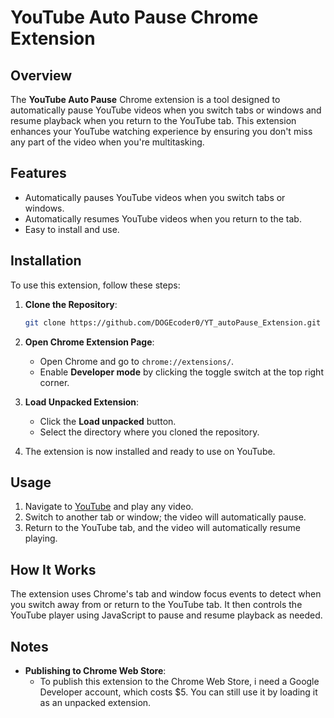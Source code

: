 # YouTube Auto Pause Chrome Extension

## Overview

The **YouTube Auto Pause** Chrome extension is a tool designed to automatically pause YouTube videos when you switch tabs or windows and resume playback when you return to the YouTube tab. This extension enhances your YouTube watching experience by ensuring you don't miss any part of the video when you're multitasking.

## Features

- Automatically pauses YouTube videos when you switch tabs or windows.
- Automatically resumes YouTube videos when you return to the tab.
- Easy to install and use.

## Installation

To use this extension, follow these steps:

1. **Clone the Repository**:
   ```sh
   git clone https://github.com/DOGEcoder0/YT_autoPause_Extension.git
   ```
2. **Open Chrome Extension Page**:
   - Open Chrome and go to `chrome://extensions/`.
   - Enable **Developer mode** by clicking the toggle switch at the top right corner.

3. **Load Unpacked Extension**:
   - Click the **Load unpacked** button.
   - Select the directory where you cloned the repository.

4. The extension is now installed and ready to use on YouTube.

## Usage

1. Navigate to [YouTube](https://www.youtube.com) and play any video.
2. Switch to another tab or window; the video will automatically pause.
3. Return to the YouTube tab, and the video will automatically resume playing.

## How It Works

The extension uses Chrome's tab and window focus events to detect when you switch away from or return to the YouTube tab. It then controls the YouTube player using JavaScript to pause and resume playback as needed.


## Notes

- **Publishing to Chrome Web Store**:
  - To publish this extension to the Chrome Web Store, i need a Google Developer account, which costs $5. You can still use it by loading it as an unpacked extension.
  
